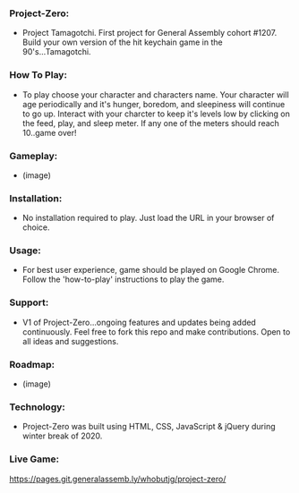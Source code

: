 ### Project-Zero:
- Project Tamagotchi. First project for General Assembly cohort #1207. Build your own version of the hit keychain game in the 90's...Tamagotchi.

### How To Play:
- To play choose your character and characters name. Your character will age periodically and it's hunger, boredom, and sleepiness will continue to go up. Interact with your charcter to keep it's levels low by clicking on the feed, play, and sleep meter. If any one of the meters should reach 10..game over!

### Gameplay:
- (image)

### Installation:
- No installation required to play. Just load the URL in your browser of choice.

### Usage:
- For best user experience, game should be played on Google Chrome. Follow the 'how-to-play' instructions to play the game.

### Support:
- V1 of Project-Zero...ongoing features and updates being added continuously. Feel free to fork this repo and make contributions. Open to all ideas and suggestions.

### Roadmap:
- (image)

### Technology:
- Project-Zero was built using HTML, CSS, JavaScript & jQuery during winter break of 2020.

### Live Game:
https://pages.git.generalassemb.ly/whobutjg/project-zero/
